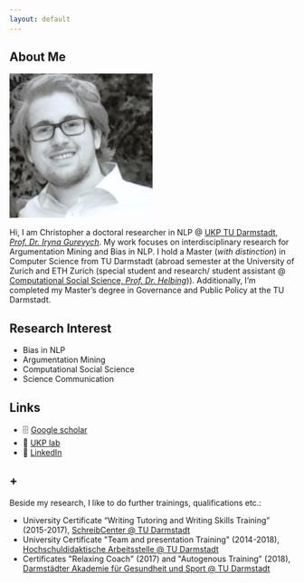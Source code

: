 ```yaml
---
layout: default
---
```


## About Me

<img class="profile-picture" src="chris.jpg">

Hi, I am Christopher a doctoral researcher in NLP @ [UKP TU Darmstadt, <i>Prof. Dr. Iryna Gurevych</i>](https://www.informatik.tu-darmstadt.de/ukp/ukp_home/about_ukp/index.en.jsp). My work focuses on interdisciplinary research for Argumentation Mining and Bias in NLP. I hold a Master (<i>with distinction</i>) in Computer Science from TU Darmstadt (abroad semester at the University of Zurich and ETH Zurich (special student and research/ student assistant @ [Computational Social Science, <i>Prof. Dr. Helbing</i>](http://www.coss.ethz.ch))). Additionally, I’m completed my Master’s degree in Governance and Public Policy at the TU Darmstadt.

## Research Interest
* Bias in NLP
* Argumentation Mining
* Computational Social Science
* Science Communication

## Links
* 🗄 [Google scholar](https://scholar.google.de/citations?hl=de&authuser=1&user=oLSU8LEAAAAJ)
* 🔬 [UKP lab](https://www.informatik.tu-darmstadt.de/ukp/ukp_home/staff_ukp/detailseite_mitarbeiter_1_68224.en.jsp)
* 👥 [LinkedIn](https://www.linkedin.com/in/christopher-klamm-865786b3/)

## +
Beside my research, I like to do further trainings, qualifications etc.:
* University Certificate “Writing Tutoring and Writing Skills Training” (2015-2017), [SchreibCenter @ TU Darmstadt](https://www.owl.tu-darmstadt.de/schreibcenter_1/index.de.jsp) 
* University Certificate "Team and presentation Training" (2014-2018), [Hochschuldidaktische Arbeitsstelle @ TU Darmstadt](https://www.hda.tu-darmstadt.de/hda/index.de.jsp)
* Certificates "Relaxing Coach" (2017) and "Autogenous Training" (2018),  [Darmstädter Akademie für Gesundheit und Sport @ TU Darmstadt](https://www.sport.tu-darmstadt.de/dienstleistungen/fortbildungen_ifs.de.jsp)
